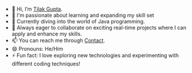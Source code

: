 - 👋 Hi, I’m [Tilak Gupta](https://linktr.ee/tilakgupta2005).
- 👀 I'm passionate about learning and expanding my skill set
- 🌱 Currently diving into the world of Java programming.
- 💞️ Always eager to collaborate on exciting real-time projects where I can apply and enhance my skills.
- 📫 You can reach me through [Contact](https://linktr.ee/tilakgupta2005).
- 😄 Pronouns: He/Him
- ⚡ Fun fact: I love exploring new technologies and experimenting with different coding techniques!

<!---
tilakgupta2005/tilakgupta2005 is a ✨ special ✨ repository because its `README.md` (this file) appears on your GitHub profile.
You can click the Preview link to take a look at your changes.
--->
